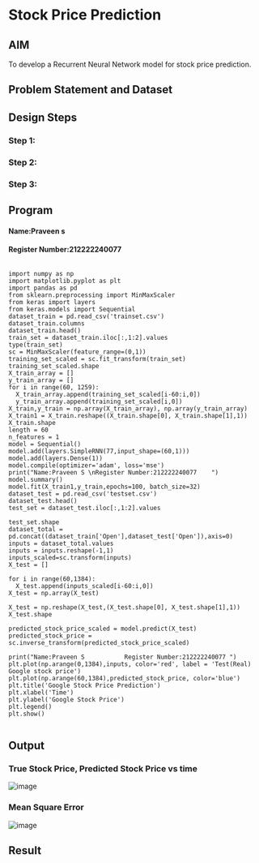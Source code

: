 # Stock Price Prediction

## AIM

To develop a Recurrent Neural Network model for stock price prediction.

## Problem Statement and Dataset


## Design Steps

### Step 1:

### Step 2:

### Step 3:



## Program
#### Name:Praveen s
#### Register Number:212222240077
```

import numpy as np
import matplotlib.pyplot as plt
import pandas as pd
from sklearn.preprocessing import MinMaxScaler
from keras import layers
from keras.models import Sequential
dataset_train = pd.read_csv('trainset.csv')
dataset_train.columns
dataset_train.head()
train_set = dataset_train.iloc[:,1:2].values
type(train_set)
sc = MinMaxScaler(feature_range=(0,1))
training_set_scaled = sc.fit_transform(train_set)
training_set_scaled.shape
X_train_array = []
y_train_array = []
for i in range(60, 1259):
  X_train_array.append(training_set_scaled[i-60:i,0])
  y_train_array.append(training_set_scaled[i,0])
X_train,y_train = np.array(X_train_array), np.array(y_train_array)
X_train1 = X_train.reshape((X_train.shape[0], X_train.shape[1],1))
X_train.shape
length = 60
n_features = 1
model = Sequential()
model.add(layers.SimpleRNN(77,input_shape=(60,1)))
model.add(layers.Dense(1))
model.compile(optimizer='adam', loss='mse')
print("Name:Praveen S \nRegister Number:212222240077    ")
model.summary()
model.fit(X_train1,y_train,epochs=100, batch_size=32)
dataset_test = pd.read_csv('testset.csv')
dataset_test.head()
test_set = dataset_test.iloc[:,1:2].values

test_set.shape
dataset_total = pd.concat((dataset_train['Open'],dataset_test['Open']),axis=0)
inputs = dataset_total.values
inputs = inputs.reshape(-1,1)
inputs_scaled=sc.transform(inputs)
X_test = []

for i in range(60,1384):
  X_test.append(inputs_scaled[i-60:i,0])
X_test = np.array(X_test)

X_test = np.reshape(X_test,(X_test.shape[0], X_test.shape[1],1))
X_test.shape

predicted_stock_price_scaled = model.predict(X_test)
predicted_stock_price = sc.inverse_transform(predicted_stock_price_scaled)

print("Name:Praveen S           Register Number:212222240077 ")
plt.plot(np.arange(0,1384),inputs, color='red', label = 'Test(Real) Google stock price')
plt.plot(np.arange(60,1384),predicted_stock_price, color='blue')
plt.title('Google Stock Price Prediction')
plt.xlabel('Time')
plt.ylabel('Google Stock Price')
plt.legend()
plt.show()


```

## Output

### True Stock Price, Predicted Stock Price vs time

![image](https://github.com/praveenst13/rnn-stock-price-prediction/assets/118787793/75ac0fcd-e8e5-494b-8f88-96fbea809cc1)

### Mean Square Error

![image](https://github.com/praveenst13/rnn-stock-price-prediction/assets/118787793/9c12c91b-6935-41dd-8327-8c13002e2fc4)


## Result

